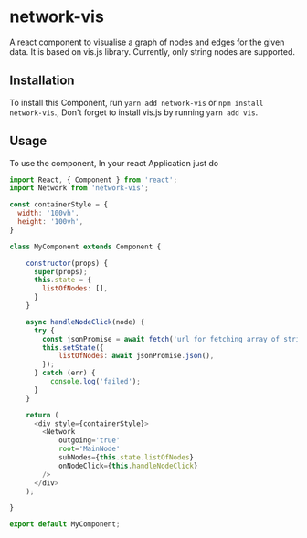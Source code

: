 # network-vis
A react component to visualise a graph of nodes and edges for the given data. It is based on vis.js library. Currently, only string nodes are supported.  


## Installation

To install this Component, run `yarn add network-vis` or `npm install network-vis`., Don't forget to install vis.js by running `yarn add vis`.


## Usage

To use the component, In your react Application just do

```javascript
import React, { Component } from 'react';
import Network from 'network-vis';

const containerStyle = {
  width: '100vh',
  height: '100vh',
}

class MyComponent extends Component {

    constructor(props) {
      super(props);
      this.state = {
        listOfNodes: [],
      }
    }

    async handleNodeClick(node) {
      try {
        const jsonPromise = await fetch('url for fetching array of strings for each clicked node');
        this.setState({
            listOfNodes: await jsonPromise.json(),
        });
      } catch (err) {
          console.log('failed');
      }
    }

    return (
      <div style={containerStyle}>
        <Network
            outgoing='true'
            root='MainNode'
            subNodes={this.state.listOfNodes}
            onNodeClick={this.handleNodeClick}
        />
      </div>
    );

}

export default MyComponent;

```
